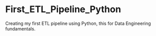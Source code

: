 # First_ETL_Pipeline_Python
Creating my first ETL pipeline using Python, this for Data Engineering fundamentals.

